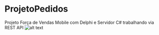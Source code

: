 # ProjetoPedidos
Projeto Força de Vendas Mobile com Delphi e Servidor C# trabalhando via REST API
![alt text](https://raw.githubusercontent.com/hugohenrick/ProjetoPedidos/blob/master/App/Images/Android/Screenshots/Screenshot_20181213-032409.jpg)

